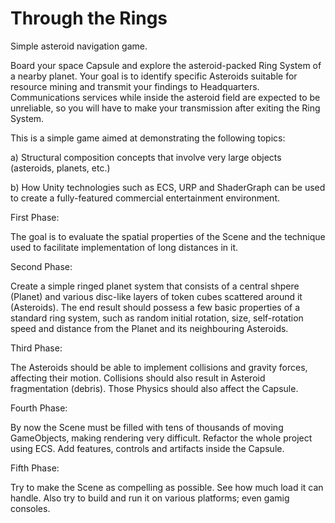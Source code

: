 # Through the Rings
Simple asteroid navigation game.

Board your space Capsule and explore the asteroid-packed Ring System of a nearby planet. Your goal is to identify specific Asteroids suitable for resource mining and transmit your findings to Headquarters. Communications services while inside the asteroid field are expected to be unreliable, so you will have to make your transmission after exiting the Ring System. 

This is a simple game aimed at demonstrating the following topics:

a) Structural composition concepts that involve very large objects (asteroids, planets, etc.) 

b) How Unity technologies such as ECS, URP and ShaderGraph can be used to create a fully-featured commercial entertainment environment.


First Phase:

The goal is to evaluate the spatial properties of the Scene and the technique used to facilitate implementation of long distances in it. 

Second Phase:

Create a simple ringed planet system that consists of a central shpere (Planet) and various disc-like layers of token cubes scattered around it (Asteroids).
The end result should possess a few basic properties of a standard ring system, such as random initial rotation, size, self-rotation speed and distance from the Planet and its neighbouring Asteroids.

Third Phase:

The Asteroids should be able to implement collisions and gravity forces, affecting their motion. Collisions should also result in Asteroid fragmentation (debris). Those Physics should also affect the Capsule. 

Fourth Phase:

By now the Scene must be filled with tens of thousands of moving GameObjects, making rendering very difficult. Refactor the whole project using ECS. Add features, controls and artifacts inside the Capsule. 

Fifth Phase:

Try to make the Scene as compelling as possible. See how much load it can handle. Also try to build and run it on various platforms; even gamig consoles. 


